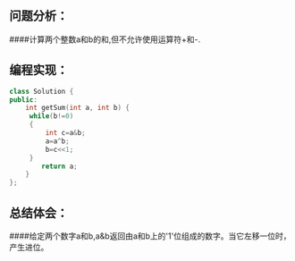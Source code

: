 ## 问题分析：
####计算两个整数a和b的和,但不允许使用运算符+和-.
## 编程实现：
```c++
class Solution {
public:
    int getSum(int a, int b) {
     while(b!=0)
     {
         int c=a&b;
         a=a^b;
         b=c<<1;
     }
        return a;
    }
};
```
## 总结体会：
####给定两个数字a和b,a&b返回由a和b上的'1'位组成的数字。当它左移一位时，产生进位。
